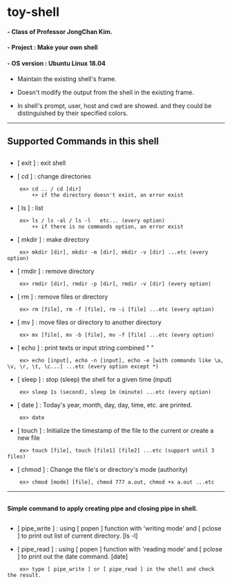 # toy-shell

#### - Class of Professor JongChan Kim.

#### - Project : Make your own shell 

#### - OS version : Ubuntu Linux 18.04 

- Maintain the existing shell's frame.

- Doesn't modify the output from the shell in the existing frame.

- In shell's prompt, user, host and cwd are showed. and they could be distinguished by their specified colors.

--------------------------


##  
## Supported Commands in this shell
##  

- [ exit ] : exit shell


- [ cd ] : change directories
~~~
   	ex> cd .. / cd [dir]
   	    +> if the directory doesn't exist, an error exist
~~~

- [ ls ] : list
~~~    
   	ex> ls / ls -al / ls -l   etc... (every option)
     	+> if there is no commands option, an error exist
~~~

- [ mkdir ] : make directory
~~~
   	ex> mkdir [dir], mkdir -m [dir], mkdir -v [dir] ...etc (every option) 
~~~

- [ rmdir ] : remove directory
~~~
   	ex> rmdir [dir], rmdir -p [dir], rmdir -v [dir] (every option)
~~~
- [ rm ] : remove files or directory
~~~ 
    ex> rm [file], rm -f [file], rm -i [file] ...etc (every option)
~~~
- [ mv ] : move files or directory to another directory
~~~
    ex> mv [file], mv -b [file], mv -f [file] ...etc (every option)
~~~
- [ echo ] : print texts or input string combined " "
~~~
    ex> echo [input], echo -n [input], echo -e [with commands like \a, \v, \r, \t, \c...] ...etc (every option except *)
~~~
- [ sleep ] : stop (sleep) the shell for a given time (input)
~~~
    ex> sleep 1s (second), sleep 1m (minute) ...etc (every option)
~~~

- [ date ] : Today's year, month, day, day, time, etc. are printed.
~~~
    ex> date
~~~

- [ touch ] : Initialize the timestamp of the file to the current or create a new file
~~~
    ex> touch [file], touch [file1] [file2] ...etc (support until 3 files)
~~~

- [ chmod ] : Change the file's or directory's mode (authority)
~~~
    ex> chmod [mode] [file], chmod 777 a.out, chmod +x a.out ...etc
~~~

--------------------------

##  
#### Simple command to apply creating pipe and closing pipe in shell.
##  
- [ pipe_write ] : using [ popen ] function with 'writing mode' and [ pclose ] to print out list of current directory. [ls -l]

- [ pipe_read ] : using [ popen ] function with 'reading mode' and [ pclose ] to print out the date command. [date]

~~~
    ex> type [ pipe_write ] or [ pipe_read ] in the shell and check the result.
~~~
